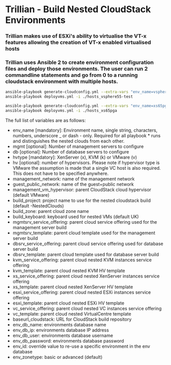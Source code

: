 # Trillian - Build Nested CloudStack Environments

### Trillian makes use of ESXi's ability to virtualise the VT-x features allowing the creation of VT-x enabled virtualised hosts

### Trillian uses Ansible 2 to create environment configuration files and deploy those environments. The user can run 2 commandline statements and go from 0 to a running cloudstack environment with multiple hosts. 

```bash
ansible-playbook generate-cloudconfig.yml --extra-vars "env_name=vsphere55-test mgmt=1 db=0 hvtype=v hv=2 esxi_template='ESXi 5.5 U3' vc_template='vCenter 5.5 U3' env_accounts=all pri=1 sec=1" -i localhost
ansible-playbook deployvms.yml -i ./hosts_vsphere55-test

ansible-playbook generate-cloudconfig.yml --extra-vars "env_name=xs65pga mgmt=1 db=0 hvtype=x hv=2 xenserver_template='XenServer 6.5 SP1' env_accounts=all pri=1 sec=1" -i localhost
ansible-playbook deployvms.yml -i ./hosts_xs65pga 
````

The full list of variables are as follows:
* env_name [mandatory]: Environment name, single string, characters, numbers, underscore _ or dash - only. Required for all playbook * runs and distinguishes the nested clouds from each other.
* mgmt [optional]: Number of management servers to configure
* db [optional]: Number of database servers to configure
* hvtype [mandatory]: XenServer (x), KVM (k) or VMware (v)
* hv [optional]: number of hypervisors. Please note if hypervisor type is VMware the assumption is made that a single VC host is also required. This does not have to be specified anywhere.
* management_network: name of the management network
* guest_public_network: name of the guest+public network
* management_vm_hypervisor: parent CloudStack cloud hypervisor (default VMware)
* build_project: project name to use for the nested cloudstack build (default <accountname>-NestedClouds)
* build_zone: parent cloud zone name
* build_keyboard: keyboard used for nested VMs (default UK)
* mgmtsrv_service_offering: parent cloud service offering used for the management server build
* mgmtsrv_template: parent cloud template used for the management server build
* dbsrv_service_offering: parent cloud service offering used for database server build
* dbsrv_template: parent cloud template used for database server build
* kvm_service_offering: parent cloud nested KVM instances service offering
* kvm_template: parent cloud nested KVM HV template
* xs_service_offering: parent cloud nested XenServer instances service offering
* xs_template: parent cloud nested XenServer HV template
* esxi_service_offering: parent cloud nested ESXi instances service offering
* esxi_template: parent cloud nested ESXi HV template
* vc_service_offering: parent cloud nested VC instances service offering
* vc_template: parent cloud nested VirtualCentre template
* baseurl_cloudstack: URL for CloudStack build repository
* env_db_name: environments database name
* env_db_ip: environments database IP address
* env_db_user: environments database username
* env_db_password: environments database password
* env_id: override value to re-use a specific environment in the env database
* env_zonetype: basic or advanced (default)

